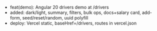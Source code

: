 - feat(demo): Angular 20 drivers demo at /drivers
- added: dark/light, summary, filters, bulk ops, docs+salary card, add-form, seed/reset/random, uuid polyfill
- deploy: Vercel static, baseHref=/drivers, routes in vercel.json
